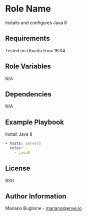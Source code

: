 Role Name
=========

Installs and configures Java 8

Requirements
------------

Tested on Ubuntu linux 16.04

Role Variables
--------------

N/A 

Dependencies
------------

N/A

Example Playbook
----------------

Install Java 8

```yaml
- hosts: servers
  roles:
    - java8 
```

License
-------

BSD

Author Information
------------------

Mariano Buglione - mariano@enve.io

